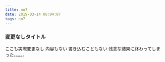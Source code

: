 ```yaml
---
title: no7
date: 2019-03-14 00:04:07
tags: no7
---
```

### 変更なしタイトル
ここも実際変更なし
内容もない
書き込むこともない
残念な結果に終わってしまった。。。。。